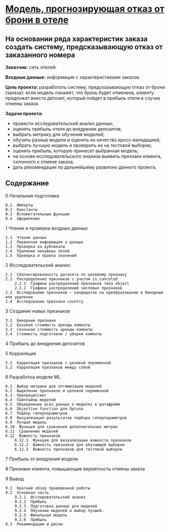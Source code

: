 # [Модель, прогнозирующая отказ от брони в отеле](https://nbviewer.jupyter.org/github/Nanobelka/hotel_booking_deposit/blob/main/hotel_deposit.ipynb)
## На основании ряда характеристик заказа создать систему, предсказывающую отказ от заказанного номера

**Заказчик:** сеть отелей.

**Входные данные:** информация с характеристиками заказов.

**Цель проекта:** разработать систему, предсказывающую отказ от брони (заказа): если модель покажет, что бронь будет отменена, клиенту предложат внести депозит, который пойдет в прибыль отеля в случае отмены заказа.

**Задачи проекта:** 

- провести исследовательский анализ данных;
- оценить прибыль отеля до внедрения депозитов;
- выбрать метрику для обучения моделей;
- обучить разные модели и оценить их качество кросс-валидацией;
- выбрать лучшую модель и проверить ее на тестовой выборке;
- оценить прибыль, которую принесет выбранная модель;
- на основе исследовательского анализа выявить признаки клиента, склонного к отмене заказа;
- дать рекомендации по дальнейшему развитию данного проекта.


## Содержание

0  Начальная подготовка

    0.1  Импорты
    0.2  Константы
    0.3  Вспомогательные функции
    0.4  Оформление

1  Чтение и проверка входных данных

    1.1  Чтение данных
    1.2  Первичная информация о данных
    1.3  Проверка на дубликаты
    1.4  Удаление ненужных полей
    1.5  Проверка и правка значений

2  Исследовательский анализ

    2.1  Сбалансированность датасета по целевому признаку
    2.2  Распределение признаков с учетом is_canceled
        2.2.1  Графики распределений признаков типа object
        2.2.2  Графики распределений числовых признаков
    2.3  Исследование признаков — кандидатов на преобразование в бинарные или удаление
    2.4  Исследование признака country

3  Создание новых признаков

    3.1  Бинарные признаки
    3.2  Базовая стоимость аренды комнаты
    3.3  Сезонная стоимость аренды комнаты
    3.4  Стоимость подготовки / уборки комнаты

4  Прибыль до внедрения депозитов

5  Корреляция

    5.1  Корреляция признаков с целевой переменной
    5.2  Корреляция признаков между собой

6  Разработка модели ML

    6.1  Выбор метрики для оптимизации моделей
    6.2  Выделение признаков и целевой переменной
    6.3  Препроцессинг
    6.4  Пайплайны моделей
    6.5  Объединение всех данных о моделях в датафрейм
    6.6  Objective function для Optuna
    6.7  Подбор гиперпараметров
    6.8  Визуализация результатов подбора гиперпараметров
    6.9  Лучшая модель
    6.10  Функция для сравнения дополнительных метрик
    6.11  Сравнение моделей
    6.12  Важность признаков
        6.12.1  Функция для визуализации важности признаков
        6.12.2  Важность признаков для обучающей выборки
        6.12.3  Важность признаков для тестовой выборки

7  Прибыль от внедрения модели

8  Признаки клиента, повышающие вероятность отмены заказа

9  Вывод

    9.1  Краткий обзор проведенной работы
    9.2  Основная часть
        9.2.1  Исследовательский анализ
        9.2.2  Прибыль
        9.2.3  Подготовка данных для моделей
        9.2.4  Обучение моделей и выбор лучшей.
        9.2.5  Финальная модель
        9.2.6  Прибыль
    9.3  Рекомендации и риски
